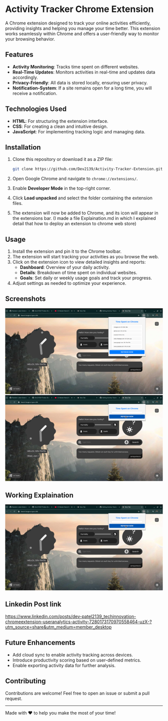 # Activity Tracker Chrome Extension

A Chrome extension designed to track your online activities efficiently, providing insights and helping you manage your time better. This extension works seamlessly within Chrome and offers a user-friendly way to monitor your browsing behavior.

## Features

- **Activity Monitoring**: Tracks time spent on different websites.
- **Real-Time Updates**: Monitors activities in real-time and updates data accordingly.
- **Privacy-Friendly**: All data is stored locally, ensuring user privacy.
- **Notification-System**: If a site remains open for a long time, you will receive a notification.

## Technologies Used

- **HTML**: For structuring the extension interface.
- **CSS**: For creating a clean and intuitive design.
- **JavaScript**: For implementing tracking logic and managing data.

## Installation

1. Clone this repository or download it as a ZIP file:
   ```bash
   git clone https://github.com/Dev2139/Activity-Tracker-Extension.git
   ```

2. Open Google Chrome and navigate to `chrome://extensions/`.

3. Enable **Developer Mode** in the top-right corner.

4. Click **Load unpacked** and select the folder containing the extension files.

5. The extension will now be added to Chrome, and its icon will appear in the extensions bar.
   (I made a file Explaination.md in which I explained detail that how to deploy an extension to chrome web store)


## Usage

1. Install the extension and pin it to the Chrome toolbar.
2. The extension will start tracking your activities as you browse the web.
3. Click on the extension icon to view detailed insights and reports:
   - **Dashboard**: Overview of your daily activity.
   - **Details**: Breakdown of time spent on individual websites.
   - **Goals**: Set daily or weekly usage goals and track your progress.
4. Adjust settings as needed to optimize your experience.

## Screenshots

![Screenshot of the extension dashboard](1.png)
![Screenshot of the extension dashboard](2.png)

## Working Explaination

[![Watch the video](2.png)](Working.mp4)

## Linkedin Post link
https://www.linkedin.com/posts/dev-patel2139_techinnovation-chromeextension-useranalytics-activity-7280173170970558464-uzX-?utm_source=share&utm_medium=member_desktop

## Future Enhancements

- Add cloud sync to enable activity tracking across devices.
- Introduce productivity scoring based on user-defined metrics.
- Enable exporting activity data for further analysis.

## Contributing

Contributions are welcome! Feel free to open an issue or submit a pull request.

---

Made with ❤️ to help you make the most of your time!
